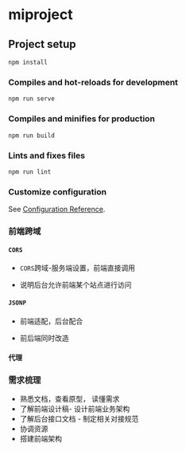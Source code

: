 # miproject

## Project setup

```
npm install
```

### Compiles and hot-reloads for development

```
npm run serve
```

### Compiles and minifies for production

```
npm run build
```

### Lints and fixes files

```
npm run lint
```

### Customize configuration

See [Configuration Reference](https://cli.vuejs.org/config/).

### 前端跨域

#### `CORS`
- `CORS`跨域-服务端设置，前端直接调用

- 说明后台允许前端某个站点进行访问

#### `JSONP`

- 前端适配，后台配合

- 前后端同时改造

#### 代理

### 需求梳理

- 熟悉文档，查看原型， 读懂需求
- 了解前端设计稿- 设计前端业务架构
- 了解后台接口文档 - 制定相关对接规范
- 协调资源
- 搭建前端架构